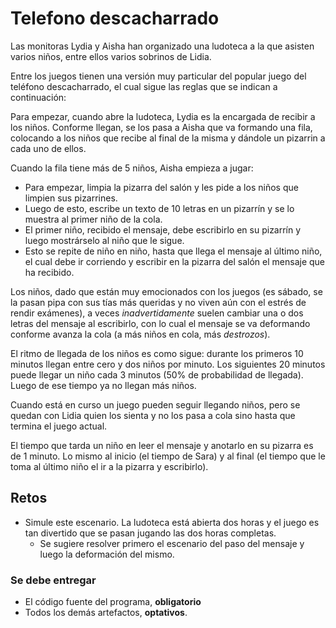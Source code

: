 # Telefono descacharrado

Las monitoras Lydia y Aisha han organizado una ludoteca a la que asisten varios niños, entre ellos varios sobrinos de Lidia.

Entre los juegos tienen una versión muy particular del popular juego del teléfono descacharrado, el cual sigue las reglas que se indican a continuación:

Para empezar, cuando abre la ludoteca, Lydia es la encargada de recibir a los niños. Conforme llegan, se los pasa a Aisha que va formando una fila, colocando a los niños que recibe al final de la misma y dándole un pizarrin a cada uno de ellos. 

Cuando la fila tiene más de 5 niños, Aisha empieza a jugar:

- Para empezar, limpia la pizarra del salón y les pide a los niños que limpien sus pizarrines.
- Luego de esto, escribe un texto de 10 letras en un pizarrín y se lo muestra al primer niño de la cola.
- El primer niño, recibido el mensaje, debe escribirlo en su pizarrín y luego mostrárselo al niño que le sigue.
- Esto se repite de niño en niño, hasta que llega el mensaje al último niño, el cual debe ir corriendo y escribir en la pizarra del salón el mensaje que ha recibido.

Los niños, dado que están muy emocionados con los juegos (es sábado, se la pasan pipa con sus tías más queridas y no viven aún con el estrés de rendir exámenes), a veces *inadvertidamente* suelen cambiar una o dos letras del mensaje al escribirlo, con lo cual el mensaje se va deformando conforme avanza la cola (a más niños en cola,  más *destrozos*).

El ritmo de llegada de los niños es como sigue: durante los primeros 10 minutos llegan entre cero y dos niños por minuto. Los siguientes 20 minutos puede llegar un niño cada 3 minutos (50% de probabilidad de llegada). Luego de ese tiempo ya no llegan más niños.

Cuando está en curso un juego pueden seguir llegando niños, pero se quedan con Lidia quien los sienta y no los pasa a cola sino hasta que termina el juego actual.

El tiempo que tarda un niño en leer el mensaje y anotarlo en su pizarra es de 1 minuto. Lo mismo al inicio (el tiempo de Sara) y al final (el tiempo que le toma al último niño el ir a la pizarra y escribirlo).

## Retos

- Simule este escenario. La ludoteca está abierta dos horas y el juego es tan divertido que se pasan jugando las dos horas completas.
  - Se sugiere resolver primero el escenario del paso del mensaje y luego la deformación del mismo.

### Se debe entregar

- El código fuente del programa, **obligatorio**
- Todos los demás artefactos, **optativos**.
